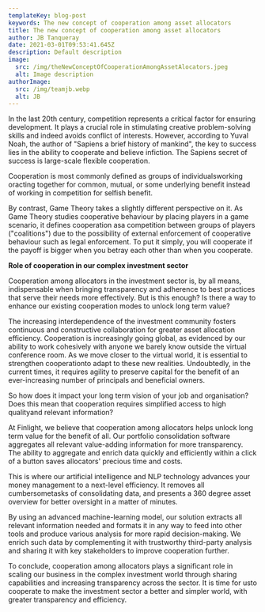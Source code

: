```yaml
---
templateKey: blog-post
keywords: The new concept of cooperation among asset allocators
title: The new concept of cooperation among asset allocators
author: JB Tanqueray
date: 2021-03-01T09:53:41.645Z
description: Default description
image:
  src: /img/theNewConceptOfCooperationAmongAssetAlocators.jpeg
  alt: Image description
authorImage: 
  src: /img/teamjb.webp
  alt: JB
---
```

In the last 20th century, competition represents a critical factor for ensuring development. It plays a crucial role in stimulating creative problem-solving skills and indeed avoids conflict of interests. However, according to Yuval Noah, the author of "Sapiens a brief history of mankind", the key to success lies in the ability to cooperate and believe infiction. The Sapiens secret of success is large-scale flexible cooperation.

Cooperation is most commonly defined as groups of individualsworking oracting together for common, mutual, or some underlying benefit instead of working in competition for selfish benefit.

By contrast, Game Theory takes a slightly different perspective on it. As Game Theory studies cooperative behaviour by placing players in a game scenario, it defines cooperation asa competition between groups of players ("coalitions") due to the possibility of external enforcement of cooperative behaviour such as legal enforcement. To put it simply, you will cooperate if the payoff is bigger when you betray each other than when you cooperate.

<b>Role of cooperation in our complex investment sector</b>

Cooperation among allocators in the investment sector is, by all means, indispensable when bringing transparency and adherence to best practices that serve their needs more effectively. But is this enough? Is there a way to enhance our existing cooperation modes to unlock long term value?

The increasing interdependence of the investment community fosters continuous and constructive collaboration for greater asset allocation efficiency. Cooperation is increasingly going global, as evidenced by our ability to work cohesively with anyone we barely know outside the virtual conference room. As we move closer to the virtual world, it is essential to strengthen cooperationto adapt to these new realities. Undoubtedly, in the current times, it requires agility to preserve capital for the benefit of an ever-increasing number of principals and beneficial owners.

So how does it impact your long term vision of your job and organisation? Does this mean that cooperation requires simplified access to high qualityand relevant information?

At Finlight, we believe that cooperation among allocators helps unlock long term value for the benefit of all. Our portfolio consolidation software aggregates all relevant value-adding information for more transparency. The ability to aggregate and enrich data quickly and efficiently within a click of a button saves allocators' precious time and costs.

This is where our artificial intelligence and NLP technology advances your money management to a next-level efficiency. It removes all cumbersometasks of consolidating data, and presents a 360 degree asset overview for better oversight in a matter of minutes.

By using an advanced machine-learning model, our solution extracts all relevant information needed and formats it in any way to feed into other tools and produce various analysis for more rapid decision-making. We enrich such data by complementing it with trustworthy third-party analysis and sharing it with key stakeholders to improve cooperation further.

To conclude, cooperation among allocators plays a significant role in scaling our business in the complex investment world through sharing capabilities and increasing transparency across the sector. It is time for usto cooperate to make the investment sector a better and simpler world, with greater transparency and efficiency.